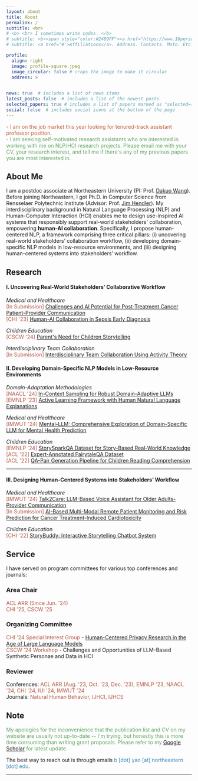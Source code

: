 ```yaml
---
layout: about
title: About
permalink: /
subtitle: <br>
# <b> <br> I sometimes write codes. </b>
# subtitle: <b><span style="color:#2489FF"><a href="https://www.16personalities.com/intj-personality">INTJ</a></span> <br> I sometimes write codes. </b>
# subtitle: <a href='#'>Affiliations</a>. Address. Contacts. Moto. Etc.

profile:
  align: right
  image: profile-square.jpeg
  image_circular: false # crops the image to make it circular
  address: >
    

news: true  # includes a list of news items
latest_posts: false  # includes a list of the newest posts
selected_papers: true # includes a list of papers marked as "selected={true}"
social: false  # includes social icons at the bottom of the page
---
```



<!-- <span style="color:#c2613e">I am seeking self-motivated research assistants who are interested in working with me on Human-Centered NLP research projects -- I'm working on a Google Form for applicants </span> -->

<span style="color:#c2613e"> - I am on the job market this year looking for tenured-track assistant professor position. </span> \
<span style="color:#60a561"> - I am seeking self-motivated research assistants who are interested in working with me on NLP/HCI research projects. Please email me with your CV, your research interest, and tell me if there's any of my previous papers you are most interested in. </span>
<!-- <span style="color:#60a561"> - Northeastern Human-Centered AI Lab is seeking self-motivated research assistants who are interested in working with us. Please reach out to Prof. [Dakuo Wang](https://www.dakuowang.com/) directly. </span> -->



## About Me

I am a postdoc associate at Northeastern University (PI: Prof. [Dakuo Wang](https://www.dakuowang.com/)).
Before joining Northeastern, I got Ph.D. in Computer Science from Rensselaer Polytechnic Institute (Advisor: Prof. [Jim Hendler](https://en.wikipedia.org/wiki/James_Hendler)). 
My interdisciplinary background in Natural Language Processing (NLP) and Human-Computer Interaction (HCI) enables me to design use-inspired AI systems that responsibly support real-world stakeholders' collaboration, empowering **human-AI collaboration**. Specifically, I propose human-centered NLP, a framework comprising three critical pillars: (i) uncovering real-world stakeholders’ collaboration workflow, (ii) developing domain-specific NLP models in low-resource environments, and (iii) designing human-centered systems into stakeholders’ workflow. 


## Research

<!-- I believe it is critical to look into the fundamentals of **human-human collaboration**, as nearly all human work today are collaborative effort, and thus, we should design AI to better work together with humans.
To achieve this objective, a comprehensive understanding of stakeholders' current workflow, needs and challenges forms the foundation of **Human-AI collaboration**. 
From there, we need to design AI algorithms and systems -- particularly with NLP technologies -- that integrate seamlessly into stakeholders' workflow, namely **Human-Centered NLP systems**.  -->

<!-- 
My prior and current work span across medical, healthcare and children education scenarios. -->


#### I. Uncovering Real-World Stakeholders’ Collaborative Workflow

<!-- The first line of my research is to identify needs and challenges in stakeholders’ workflow with qualitative research methods and involvement of stakeholders. -->


*Medical and Healthcare* \
<span style="color:#b45747">[In Submission]</span> [Challenges and AI Potential for Post-Treatment Cancer Patient-Provider Communication](https://arxiv.org/abs/2404.13409) \
<span style="color:#b45747">[CHI '23]</span> [Human-AI Collaboration in Sepsis Early Diagnosis](https://dl.acm.org/doi/full/10.1145/3613904.3642343)


*Children Education* \
<span style="color:#b45747">[CSCW '24]</span> [Parent's Need for Children Storytelling](https://arxiv.org/abs/2401.13804) 


*Interdisciplinary Team Collaboration* \
<span style="color:#b45747">[In Submission]</span> [Interdisciplinary Team Collaboration Using Activity Theory](https://arxiv.org/abs/2410.00174) 

#### II. Developing Domain-Specific NLP Models in Low-Resource Environments

*Domain-Adaptation Methodologies* \
<span style="color:#b45747">[NAACL '24]</span> [In-Context Sampling for Robust Domain-Adaptive LLMs](https://aclanthology.org/2024.findings-naacl.115/) \
<span style="color:#b45747">[EMNLP '23]</span> [Active Learning Framework with Human Natural Language Explanations](https://aclanthology.org/2023.findings-emnlp.778/) 
<!-- <span style="color:#b45747">[In Submission]</span> Active Switch For Domain-Adaptive Compact Models and LLMs to Overcome Data Drifts -->

*Medical and Healthcare* \
<span style="color:#b45747">[IMWUT '24]</span> [Mental-LLM: Comprehensive Exploration of Domain-Specific LLM for Mental Health Prediction](https://dl.acm.org/doi/abs/10.1145/3643540) 

*Children Education* \
<span style="color:#b45747">[EMNLP '24]</span> [StorySparkQA Dataset for Story-Based Real-World Knowledge](https://arxiv.org/abs/2311.09756) \
<span style="color:#b45747">[ACL '22]</span> [Expert-Annotated FairytaleQA Dataset](https://aclanthology.org/2022.acl-long.34/) \
<span style="color:#b45747">[ACL '22]</span> [QA-Pair Generation Pipeline for Children Reading Comprehension](https://aclanthology.org/2022.acl-long.54/) 


----

#### III. Designing Human-Centered Systems into Stakeholders’ Workflow

*Medical and Healthcare* \
<span style="color:#b45747">[IMWUT '24]</span> [Talk2Care: LLM-Based Voice Assistant for Older Adults-Provider Communication](https://dl.acm.org/doi/10.1145/3659625) \
<span style="color:#b45747">[In Submission]</span> [AI-Based Multi-Modal Remote Patient Monitoring and Risk Prediction for Cancer Treatment-Induced Cardiotoxicity](https://arxiv.org/abs/2410.04592) 
<!-- <span style="color:#b45747">[In Submission]</span> LLM-Based Remote Patient Monitoring for Postoperative GI Cancer Care \ -->


*Children Education* \
<span style="color:#b45747">[CHI '22]</span> [StoryBuddy: Interactive Storytelling Chatbot System](https://dl.acm.org/doi/abs/10.1145/3491102.3517479) 
<!-- <span style="color:#b45747">[In Submission]</span> Personalized Story Reading and Interaction Powered by LLMs -->




## Service

I have served on program committees for various top conferences and journals: 

### Area Chair 

<span style="color:#b45747">ACL ARR (Since Jun. '24)</span> \
<span style="color:#b45747">CHI '25, CSCW '25</span>

### Organizing Committee 
<span style="color:#b45747">CHI '24 Special Interest Group</span> - [Human-Centered Privacy Research in the Age of Large Language Models](https://dl.acm.org/doi/10.1145/3613905.3643983) \
<span style="color:#b45747">CSCW '24 Workshop</span> - Challenges and Opportunities of LLM-Based Synthetic Personae and Data in HCI

### Reviewer 
Conferences: <span style="color:#b45747">ACL ARR (Aug. '23, Oct. '23, Dec. '23), EMNLP '23, NAACL '24, CHI '24, IUI '24, IMWUT '24</span> \
Journals: <span style="color:#b45747">Natural Human Behavior, IJHCI, IJHCS</span>



## Note

<span style="color:#60a561">My apologies for the inconvenience that the publication list and CV on my website are usually not up-to-date -- I'm trying, but honestly this is more time consuming than writing grant proposals. Please refer to my [Google Scholar](https://scholar.google.com/citations?user=hJlsDfAAAAAJ) for latest update. </span>


The best way to reach out is through emails <span style="color:#3282b8">b [dot] yao [at] northeastern [dot] edu</span>. 
<!-- With that being said, my apologies for not being able to reply all the emails in a timely manner.  -->



<!-- It is my honor to assist and mentor students throughout their research journey. I am willing to dedicate a 30-min meeting every week to each research assistant who work with me -- you can find me through email and slack. -->

***



